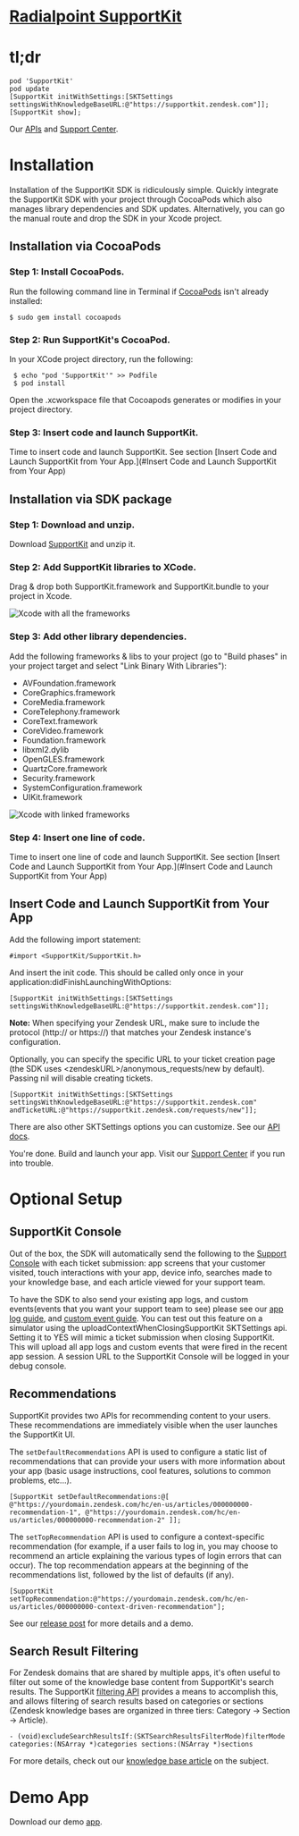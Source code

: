 # [Radialpoint SupportKit](http://supportkit.radialpoint.com)

# tl;dr
    pod 'SupportKit'
    pod update
    [SupportKit initWithSettings:[SKTSettings settingsWithKnowledgeBaseURL:@"https://supportkit.zendesk.com"]];
    [SupportKit show];

Our [APIs](http://radialpoint.github.io/SupportKit) and [Support Center](https://supportkit.zendesk.com).

# Installation

Installation of the SupportKit SDK is ridiculously simple. Quickly integrate the SupportKit SDK with your project through CocoaPods which also manages library dependencies and SDK updates. Alternatively, you can go the manual route and drop the SDK in your Xcode project.


## Installation via CocoaPods


### Step 1: Install CocoaPods.
Run the following command line in Terminal if [CocoaPods](http://beta.cocoapods.org/?q=#install) isn't already installed:

    $ sudo gem install cocoapods


### Step 2: Run SupportKit's CocoaPod.
In your XCode project directory, run the following:

     $ echo "pod 'SupportKit'" >> Podfile
     $ pod install

Open the .xcworkspace file that Cocoapods generates or modifies in your project directory.


### Step 3: Insert code and launch SupportKit.
Time to insert code and launch SupportKit. See section [Insert Code and Launch SupportKit from Your App.](#Insert Code and Launch SupportKit from Your App)


## Installation via SDK package

### Step 1: Download and unzip.
Download [SupportKit](https://github.com/radialpoint/SupportKit/archive/master.zip) and unzip it.


### Step 2: Add SupportKit libraries to XCode.
Drag & drop both SupportKit.framework and SupportKit.bundle to your project in Xcode.

![Xcode with all the frameworks](https://raw.github.com/radialpoint/SupportKit/master/readme_img/dragdrop_sdk.png)


### Step 3: Add other library dependencies.
Add the following frameworks & libs to your project (go to "Build phases" in your project target and select "Link Binary With Libraries"):
- AVFoundation.framework
- CoreGraphics.framework
- CoreMedia.framework
- CoreTelephony.framework
- CoreText.framework
- CoreVideo.framework
- Foundation.framework
- libxml2.dylib
- OpenGLES.framework
- QuartzCore.framework
- Security.framework
- SystemConfiguration.framework
- UIKit.framework



![Xcode with linked frameworks](https://raw.github.com/radialpoint/SupportKit/master/readme_img/linked_framework.png)


### Step 4: Insert one line of code.
Time to insert one line of code and launch SupportKit. See section [Insert Code and Launch SupportKit from Your App.](#Insert Code and Launch SupportKit from Your App)


## Insert Code and Launch SupportKit from Your App
<a name="Insert Code and Launch SupportKit from Your App"></a>
Add the following import statement:

    #import <SupportKit/SupportKit.h>

And insert the init code. This should be called only once in your application:didFinishLaunchingWithOptions:

    [SupportKit initWithSettings:[SKTSettings settingsWithKnowledgeBaseURL:@"https://supportkit.zendesk.com"]];

**Note:** When specifying your Zendesk URL, make sure to include the protocol (http:// or https://) that matches your Zendesk instance's configuration.

Optionally, you can specify the specific URL to your ticket creation page (the SDK uses \<zendeskURL>/anonymous_requests/new by default). Passing nil will disable creating tickets.

    [SupportKit initWithSettings:[SKTSettings settingsWithKnowledgeBaseURL:@"https://supportkit.zendesk.com"
    andTicketURL:@"https://supportkit.zendesk.com/requests/new"]];

There are also other SKTSettings options you can customize. See our [API docs](http://radialpoint.github.io/SupportKit).

You're done. Build and launch your app. Visit our [Support Center](https://supportkit.zendesk.com) if you run into trouble.


# Optional Setup

## SupportKit Console

Out of the box, the SDK will automatically send the following to the [Support Console](http://supportkit.svbtle.com/Stop-probing-and-start-closing-tickets-with-the-new-supportkit-console) with each ticket submission: app screens that your customer visited, touch interactions with your app, device info, searches made to your knowledge base, and each article viewed for your support team.

To have the SDK to also send your existing app logs, and custom events(events that you want your support team to see) please see our [app log guide](https://supportkit.zendesk.com/hc/en-us/articles/201747860-Reporting-logs-to-your-support-team), and [custom event guide](https://supportkit.zendesk.com/hc/en-us/articles/201626494-Custom-Event-track-API-Why-).  You can test out this feature on a simulator using the uploadContextWhenClosingSupportKit SKTSettings api.  Setting it to YES will mimic a ticket submission when closing SupportKit.  This will upload all app logs and custom events that were fired in the recent app session.  A session URL to the SupportKit Console will be logged in your debug console.

## Recommendations

SupportKit provides two APIs for recommending content to your users. These recommendations are immediately visible when the user launches the SupportKit UI.

The `setDefaultRecommendations` API is used to configure a static list of recommendations that can provide your users with more information about your app (basic usage instructions, cool features, solutions to common problems, etc...).

    [SupportKit setDefaultRecommendations:@[ @"https://yourdomain.zendesk.com/hc/en-us/articles/000000000-recommendation-1", @"https://yourdomain.zendesk.com/hc/en-us/articles/000000000-recommendation-2" ]];

The `setTopRecommendation` API is used to configure a context-specific recommendation (for example, if a user fails to log in, you may choose to recommend an article explaining the various types of login errors that can occur). The top recommendation appears at the beginning of the recommendations list, followed by the list of defaults (if any).

    [SupportKit setTopRecommendation:@"https://yourdomain.zendesk.com/hc/en-us/articles/000000000-context-driven-recommendation"];

See our [release post](http://supportkit.svbtle.com/get-your-users-the-right-answer-at-the-right-time-without-a-search-query) for more details and a demo.

## Search Result Filtering

For Zendesk domains that are shared by multiple apps, it's often useful to filter out some of the knowledge base content from SupportKit's search results. The SupportKit [filtering API](http://radialpoint.github.io/SupportKit/Classes/SKTSettings.html#//api/name/excludeSearchResultsIf:categories:sections:) provides a means to accomplish this, and allows filtering of search results based on categories or sections (Zendesk knowledge bases are organized in three tiers: Category -> Section -> Article).

    - (void)excludeSearchResultsIf:(SKTSearchResultsFilterMode)filterMode categories:(NSArray *)categories sections:(NSArray *)sections

For more details, check out our [knowledge base article](https://supportkit.zendesk.com/hc/en-us/articles/201900224) on the subject.

# Demo App
Download our demo [app](https://github.com/radialpoint/SupportKit/archive/master.zip).
